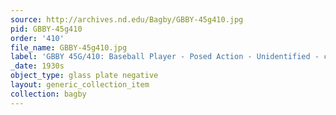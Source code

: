 ```yaml
---
source: http://archives.nd.edu/Bagby/GBBY-45g410.jpg
pid: GBBY-45g410
order: '410'
file_name: GBBY-45g410.jpg
label: 'GBBY 45G/410: Baseball Player - Posed Action - Unidentified - c1930s'
_date: 1930s
object_type: glass plate negative
layout: generic_collection_item
collection: bagby
---
```

